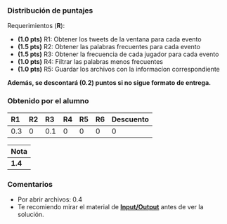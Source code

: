 ### Distribución de puntajes

Requerimientos (**R**):

* **(1.0 pts)** R1: Obtener los tweets de la ventana para cada evento
* **(1.5 pts)** R2: Obtener las palabras frecuentes para cada evento
* **(1.5 pts)** R3: Obtener la frecuencia de cada jugador para cada evento
* **(1.0 pts)** R4: Filtrar las palabras menos frecuentes
* **(1.0 pts)** R5: Guardar los archivos con la informacíon correspondiente


**Además, se descontará (0.2) puntos si no sigue formato de entrega.**

### Obtenido por el alumno
| R1 | R2 | R3 | R4 | R5 | R6 | Descuento |
|:---|:---|:---|:---|:---|:---|:----------|
| 0.3 | 0 | 0.1 | 0 | 0 | 0 | 0 |

| Nota |
|:-----|
| **1.4** |

### Comentarios

* Por abrir archivos: 0.4
* Te recomiendo mirar el material de [**Input/Output**](https://github.com/IIC2233-2015-2/syllabus/tree/master/Material%20de%20clases/11-IO_SERIALIZACION) antes de ver la solución.
